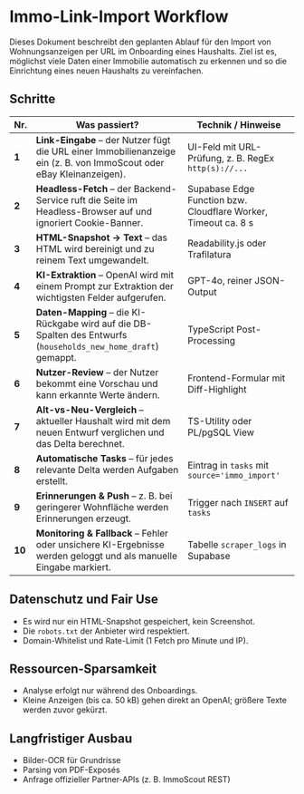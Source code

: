 # Immo-Link-Import Workflow

Dieses Dokument beschreibt den geplanten Ablauf für den Import von Wohnungsanzeigen per URL im Onboarding eines Haushalts. Ziel ist es, möglichst viele Daten einer Immobilie automatisch zu erkennen und so die Einrichtung eines neuen Haushalts zu vereinfachen.

## Schritte

| Nr. | Was passiert? | Technik / Hinweise |
| --- | ------------- | ------------------ |
| **1** | **Link-Eingabe** &ndash; der Nutzer fügt die URL einer Immobilienanzeige ein (z.&nbsp;B. von ImmoScout oder eBay Kleinanzeigen). | UI-Feld mit URL-Prüfung, z.&nbsp;B. RegEx `http(s)://...` |
| **2** | **Headless-Fetch** &ndash; der Backend-Service ruft die Seite im Headless-Browser auf und ignoriert Cookie-Banner. | Supabase Edge Function bzw. Cloudflare Worker, Timeout ca. 8&nbsp;s |
| **3** | **HTML-Snapshot → Text** &ndash; das HTML wird bereinigt und zu reinem Text umgewandelt. | Readability.js oder Trafilatura |
| **4** | **KI-Extraktion** &ndash; OpenAI wird mit einem Prompt zur Extraktion der wichtigsten Felder aufgerufen. | GPT-4o, reiner JSON-Output |
| **5** | **Daten-Mapping** &ndash; die KI-Rückgabe wird auf die DB-Spalten des Entwurfs (`households_new_home_draft`) gemappt. | TypeScript Post-Processing |
| **6** | **Nutzer-Review** &ndash; der Nutzer bekommt eine Vorschau und kann erkannte Werte ändern. | Frontend-Formular mit Diff-Highlight |
| **7** | **Alt-vs-Neu-Vergleich** &ndash; aktueller Haushalt wird mit dem neuen Entwurf verglichen und das Delta berechnet. | TS-Utility oder PL/pgSQL View |
| **8** | **Automatische Tasks** &ndash; für jedes relevante Delta werden Aufgaben erstellt. | Eintrag in `tasks` mit `source='immo_import'` |
| **9** | **Erinnerungen & Push** &ndash; z.&nbsp;B. bei geringerer Wohnfläche werden Erinnerungen erzeugt. | Trigger nach `INSERT` auf `tasks` |
| **10** | **Monitoring & Fallback** &ndash; Fehler oder unsichere KI-Ergebnisse werden geloggt und als manuelle Eingabe markiert. | Tabelle `scraper_logs` in Supabase |

## Datenschutz und Fair Use

- Es wird nur ein HTML-Snapshot gespeichert, kein Screenshot.
- Die `robots.txt` der Anbieter wird respektiert.
- Domain-Whitelist und Rate-Limit (1&nbsp;Fetch pro Minute und IP).

## Ressourcen-Sparsamkeit

- Analyse erfolgt nur während des Onboardings.
- Kleine Anzeigen (bis ca. 50&nbsp;kB) gehen direkt an OpenAI; größere Texte werden zuvor gekürzt.

## Langfristiger Ausbau

- Bilder-OCR für Grundrisse
- Parsing von PDF-Exposés
- Anfrage offizieller Partner-APIs (z.&nbsp;B. ImmoScout REST)

